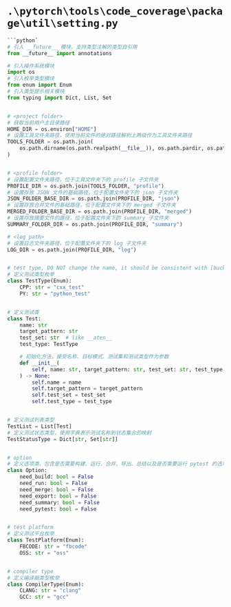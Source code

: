 # `.\pytorch\tools\code_coverage\package\util\setting.py`

```py
```python`
# 引入 __future__ 模块，支持类型注解的类型自引用
from __future__ import annotations

# 引入操作系统模块
import os
# 引入枚举类型模块
from enum import Enum
# 引入类型提示相关模块
from typing import Dict, List, Set


# <project folder>
# 获取当前用户主目录路径
HOME_DIR = os.environ["HOME"]
# 设置工具文件夹路径，使用当前文件的绝对路径解析上两级作为工具文件夹路径
TOOLS_FOLDER = os.path.join(
    os.path.dirname(os.path.realpath(__file__)), os.path.pardir, os.path.pardir
)


# <profile folder>
# 设置配置文件夹路径，位于工具文件夹下的 profile 子文件夹
PROFILE_DIR = os.path.join(TOOLS_FOLDER, "profile")
# 设置存放 JSON 文件的基础路径，位于配置文件夹下的 json 子文件夹
JSON_FOLDER_BASE_DIR = os.path.join(PROFILE_DIR, "json")
# 设置存放合并文件的基础路径，位于配置文件夹下的 merged 子文件夹
MERGED_FOLDER_BASE_DIR = os.path.join(PROFILE_DIR, "merged")
# 设置存放摘要文件的路径，位于配置文件夹下的 summary 子文件夹
SUMMARY_FOLDER_DIR = os.path.join(PROFILE_DIR, "summary")

# <log path>
# 设置日志文件夹路径，位于配置文件夹下的 log 子文件夹
LOG_DIR = os.path.join(PROFILE_DIR, "log")


# test type, DO NOT change the name, it should be consistent with [buck query --output-attribute] result
# 定义测试类型枚举
class TestType(Enum):
    CPP: str = "cxx_test"
    PY: str = "python_test"


# 定义测试类
class Test:
    name: str
    target_pattern: str
    test_set: str  # like __aten__
    test_type: TestType

    # 初始化方法，接受名称、目标模式、测试集和测试类型作为参数
    def __init__(
        self, name: str, target_pattern: str, test_set: str, test_type: TestType
    ) -> None:
        self.name = name
        self.target_pattern = target_pattern
        self.test_set = test_set
        self.test_type = test_type


# 定义测试列表类型
TestList = List[Test]
# 定义测试状态类型，使用字典表示测试名称到状态集合的映射
TestStatusType = Dict[str, Set[str]]


# option
# 定义选项类，包含是否需要构建、运行、合并、导出、总结以及是否需要运行 pytest 的选项
class Option:
    need_build: bool = False
    need_run: bool = False
    need_merge: bool = False
    need_export: bool = False
    need_summary: bool = False
    need_pytest: bool = False


# test platform
# 定义测试平台枚举
class TestPlatform(Enum):
    FBCODE: str = "fbcode"
    OSS: str = "oss"


# compiler type
# 定义编译器类型枚举
class CompilerType(Enum):
    CLANG: str = "clang"
    GCC: str = "gcc"
```